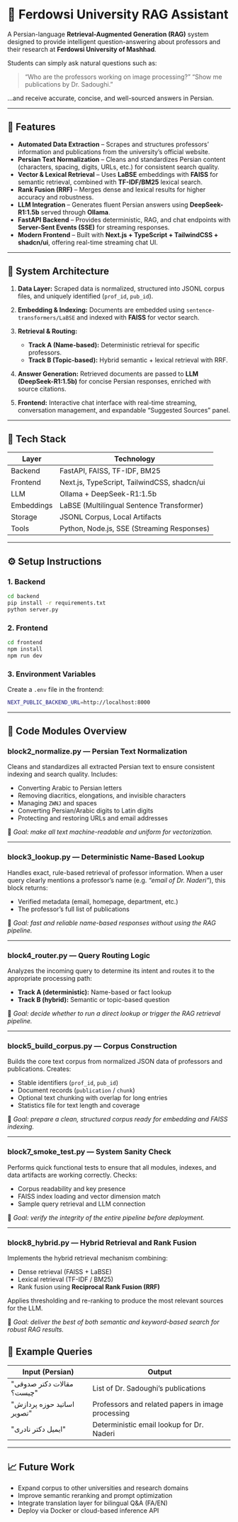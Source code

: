 # 🧠 Ferdowsi University RAG Assistant

A Persian-language **Retrieval-Augmented Generation (RAG)** system designed to provide intelligent question-answering about professors and their research at **Ferdowsi University of Mashhad**.

Students can simply ask natural questions such as:

> “Who are the professors working on image processing?”
> “Show me publications by Dr. Sadoughi.”

…and receive accurate, concise, and well-sourced answers in Persian.

---

## 🚀 Features

* **Automated Data Extraction** – Scrapes and structures professors’ information and publications from the university’s official website.
* **Persian Text Normalization** – Cleans and standardizes Persian content (characters, spacing, digits, URLs, etc.) for consistent search quality.
* **Vector & Lexical Retrieval** – Uses **LaBSE** embeddings with **FAISS** for semantic retrieval, combined with **TF-IDF/BM25** lexical search.
* **Rank Fusion (RRF)** – Merges dense and lexical results for higher accuracy and robustness.
* **LLM Integration** – Generates fluent Persian answers using **DeepSeek-R1:1.5b** served through **Ollama**.
* **FastAPI Backend** – Provides deterministic, RAG, and chat endpoints with **Server-Sent Events (SSE)** for streaming responses.
* **Modern Frontend** – Built with **Next.js + TypeScript + TailwindCSS + shadcn/ui**, offering real-time streaming chat UI.

---

## 🧩 System Architecture

1. **Data Layer:**
   Scraped data is normalized, structured into JSONL corpus files, and uniquely identified (`prof_id`, `pub_id`).

2. **Embedding & Indexing:**
   Documents are embedded using `sentence-transformers/LaBSE` and indexed with **FAISS** for vector search.

3. **Retrieval & Routing:**

   * **Track A (Name-based):** Deterministic retrieval for specific professors.
   * **Track B (Topic-based):** Hybrid semantic + lexical retrieval with RRF.

4. **Answer Generation:**
   Retrieved documents are passed to **LLM (DeepSeek-R1:1.5b)** for concise Persian responses, enriched with source citations.

5. **Frontend:**
   Interactive chat interface with real-time streaming, conversation management, and expandable “Suggested Sources” panel.

---

## 🔧 Tech Stack

| Layer      | Technology                                  |
| ---------- | ------------------------------------------- |
| Backend    | FastAPI, FAISS, TF-IDF, BM25                |
| Frontend   | Next.js, TypeScript, TailwindCSS, shadcn/ui |
| LLM        | Ollama + DeepSeek-R1:1.5b                        |
| Embeddings | LaBSE (Multilingual Sentence Transformer)   |
| Storage    | JSONL Corpus, Local Artifacts               |
| Tools      | Python, Node.js, SSE (Streaming Responses)  |

---

## ⚙️ Setup Instructions

### 1. Backend

```bash
cd backend
pip install -r requirements.txt
python server.py
```

### 2. Frontend

```bash
cd frontend
npm install
npm run dev
```

### 3. Environment Variables

Create a `.env` file in the frontend:

```bash
NEXT_PUBLIC_BACKEND_URL=http://localhost:8000
```

---

## 🧩 Code Modules Overview

### **block2_normalize.py — Persian Text Normalization**

Cleans and standardizes all extracted Persian text to ensure consistent indexing and search quality.
Includes:

* Converting Arabic to Persian letters
* Removing diacritics, elongations, and invisible characters
* Managing `ZWNJ` and spaces
* Converting Persian/Arabic digits to Latin digits
* Protecting and restoring URLs and email addresses

🧠 *Goal: make all text machine-readable and uniform for vectorization.*

---

### **block3_lookup.py — Deterministic Name-Based Lookup**

Handles exact, rule-based retrieval of professor information.
When a user query clearly mentions a professor’s name (e.g. *“email of Dr. Naderi”*), this block returns:

* Verified metadata (email, homepage, department, etc.)
* The professor’s full list of publications

🧠 *Goal: fast and reliable name-based responses without using the RAG pipeline.*

---

### **block4_router.py — Query Routing Logic**

Analyzes the incoming query to determine its intent and routes it to the appropriate processing path:

* **Track A (deterministic):** Name-based or fact lookup
* **Track B (hybrid):** Semantic or topic-based question

🧠 *Goal: decide whether to run a direct lookup or trigger the RAG retrieval pipeline.*

---

### **block5_build_corpus.py — Corpus Construction**

Builds the core text corpus from normalized JSON data of professors and publications.
Creates:

* Stable identifiers (`prof_id`, `pub_id`)
* Document records (`publication` / `chunk`)
* Optional text chunking with overlap for long entries
* Statistics file for text length and coverage

🧠 *Goal: prepare a clean, structured corpus ready for embedding and FAISS indexing.*

---

### **block7_smoke_test.py — System Sanity Check**

Performs quick functional tests to ensure that all modules, indexes, and data artifacts are working correctly.
Checks:

* Corpus readability and key presence
* FAISS index loading and vector dimension match
* Sample query retrieval and LLM connection

🧠 *Goal: verify the integrity of the entire pipeline before deployment.*

---

### **block8_hybrid.py — Hybrid Retrieval and Rank Fusion**

Implements the hybrid retrieval mechanism combining:

* Dense retrieval (FAISS + LaBSE)
* Lexical retrieval (TF-IDF / BM25)
* Rank fusion using **Reciprocal Rank Fusion (RRF)**

Applies thresholding and re-ranking to produce the most relevant sources for the LLM.

🧠 *Goal: deliver the best of both semantic and keyword-based search for robust RAG results.*


## 🧠 Example Queries

| Input (Persian)            | Output                                            |
| -------------------------- | ------------------------------------------------- |
| "مقالات دکتر صدوقی چیست؟"  | List of Dr. Sadoughi’s publications               |
| "اساتید حوزه پردازش تصویر" | Professors and related papers in image processing |
| "ایمیل دکتر نادری"         | Deterministic email lookup for Dr. Naderi         |

---

## 📈 Future Work

* Expand corpus to other universities and research domains
* Improve semantic reranking and prompt optimization
* Integrate translation layer for bilingual Q&A (FA/EN)
* Deploy via Docker or cloud-based inference API

